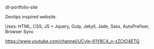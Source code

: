 dt-portfolio-site

Devtips inspired website.

Uses: HTML, CSS, JS + Jquery, Gulp, Jekyll, Jade, Sass, AutoPrefixer, Browser Sync

https://www.youtube.com/channel/UCyIe-61Y8C4_o-zZCtO4ETQ
